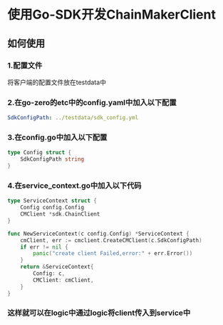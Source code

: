 # 使用Go-SDK开发ChainMakerClient


## 如何使用

### 1.配置文件
将客户端的配置文件放在testdata中

### 2.在go-zero的etc中的config.yaml中加入以下配置
```yaml
SdkConfigPath: ../testdata/sdk_config.yml
```

### 3.在config.go中加入以下配置
```go
type Config struct {
    SdkConfigPath string
}
```

### 4.在service_context.go中加入以下代码
```go
type ServiceContext struct {
	Config config.Config
	CMClient *sdk.ChainClient
}

func NewServiceContext(c config.Config) *ServiceContext {
	cmClient, err := cmclient.CreateCMClient(c.SdkConfigPath)
	if err != nil {
		panic("create client Failed,error:" + err.Error())
	}
	return &ServiceContext{
		Config: c,
		CMClient: cmClient,
	}
}
```

### 这样就可以在logic中通过logic将client传入到service中